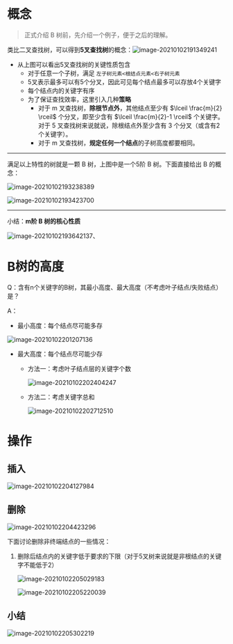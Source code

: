 # 概念

>   正式介绍 B 树前，先介绍一个例子，便于之后的理解。

类比二叉查找树，可以得到**5叉查找树**的概念：![image-20210102191349241](https://gitee.com/llillz/images/raw/master/image-20210102191349241.png)

-   从上图可以看出5叉查找树的关键性质包含
    -   对于任意一个子树，满足 `左子树元素<根结点元素<右子树元素`
    -   5叉表示最多可以有5个分叉，因此可见每个结点最多可以存放4个关键字
    -   每个结点内的关键字有序
    -   为了保证查找效率，这里引入几种**策略**
        -   对于 m 叉查找树，**除根节点外**，其他结点至少有 $\lceil \frac{m}{2} \rceil$ 个分叉，即至少含有 $\lceil \frac{m}{2}-1 \rceil$ 个关键字。对于 5 叉查找树来说就说，除根结点外至少含有 3 个分叉（或含有2个关键字）。
        -   对于 m 叉查找树，**规定任何一个结点**的子树高度都要相同。



---

满足以上特性的树就是一颗 B 树，上图中是一个5阶 B 树。下面直接给出 B 的概念：

![image-20210102193238389](https://gitee.com/llillz/images/raw/master/image-20210102193238389.png)

![image-20210102193423700](https://gitee.com/llillz/images/raw/master/image-20210102193423700.png)



---

小结：**m阶 B 树的核心性质**

![image-20210102193642137](https://gitee.com/llillz/images/raw/master/image-20210102193642137.png)、



# B树的高度

Q：含有n个关键字的B树，其最小高度、最大高度（不考虑叶子结点/失败结点）是？

A：

-   最小高度：每个结点尽可能多存

![image-20210102201207136](https://gitee.com/llillz/images/raw/master/image-20210102201207136.png)

-   最大高度：每个结点尽可能少存

    -   方法一：考虑叶子结点层的关键字个数

        ![image-20210102202404247](https://gitee.com/llillz/images/raw/master/image-20210102202404247.png)

    -   方法二：考虑关键字总和

        ![image-20210102202712510](https://gitee.com/llillz/images/raw/master/image-20210102202712510.png)



# 操作

## 插入

![image-20210102204127984](https://gitee.com/llillz/images/raw/master/image-20210102204127984.png)



## 删除

![image-20210102204423296](https://gitee.com/llillz/images/raw/master/image-20210102204423296.png)

 

下面讨论删除非终端结点的一些情况：

1.  删除后结点内的关键字低于要求的下限（对于5叉树来说就是非根结点的关键字不能低于2）

    ![image-20210102205029183](https://gitee.com/llillz/images/raw/master/image-20210102205029183.png)

    ![image-20210102205220039](https://gitee.com/llillz/images/raw/master/image-20210102205220039.png)



## 小结

![image-20210102205302219](https://gitee.com/llillz/images/raw/master/image-20210102205302219.png)